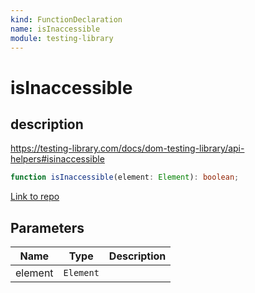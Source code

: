 ```yaml
---
kind: FunctionDeclaration
name: isInaccessible
module: testing-library
---
```


# isInaccessible

## description

https://testing-library.com/docs/dom-testing-library/api-helpers#isinaccessible

```ts
function isInaccessible(element: Element): boolean;
```

[Link to repo](https://github.com/testing-library/angular-testing-library/blob/master/node_modules/@testing-library/dom/types/role-helpers.d.ts#L6-L6)

## Parameters

| Name    | Type      | Description |
| ------- | --------- | ----------- |
| element | `Element` |             |
